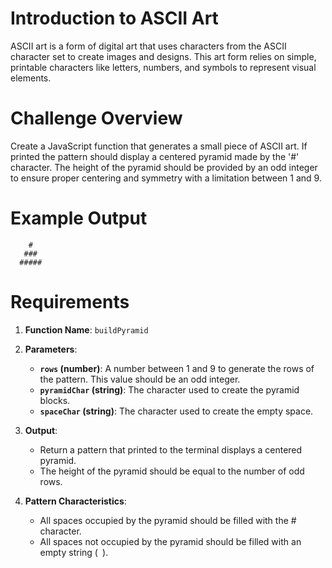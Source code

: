 
# Introduction to ASCII Art

ASCII art is a form of digital art that uses characters from the ASCII character set to create images and designs. This art form relies on simple, printable characters like letters, numbers, and symbols to represent visual elements.

# Challenge Overview

Create a JavaScript function that generates a small piece of ASCII art. If printed the pattern should display a centered pyramid made by the '#' character. The height of the pyramid should be provided by an odd integer to ensure proper centering and symmetry with a limitation between 1 and 9.

# Example Output

```
    #
   ###
  #####
```

# Requirements

1. **Function Name**: `buildPyramid`

2. **Parameters**:
   
   - **`rows` (number)**: A number between 1 and 9 to generate the rows of the pattern. This value should be an odd integer.
   - **`pyramidChar` (string)**: The character used to create the pyramid blocks.
   - **`spaceChar` (string)**: The character used to create the empty space.

3. **Output**:
   - Return a pattern that printed to the terminal displays a centered pyramid.
   - The height of the pyramid should be equal to the number of odd rows.

4. **Pattern Characteristics**:
   - All spaces occupied by the pyramid should be filled with the # character.
   - All spaces not occupied by the pyramid should be filled with an empty string (` `).

